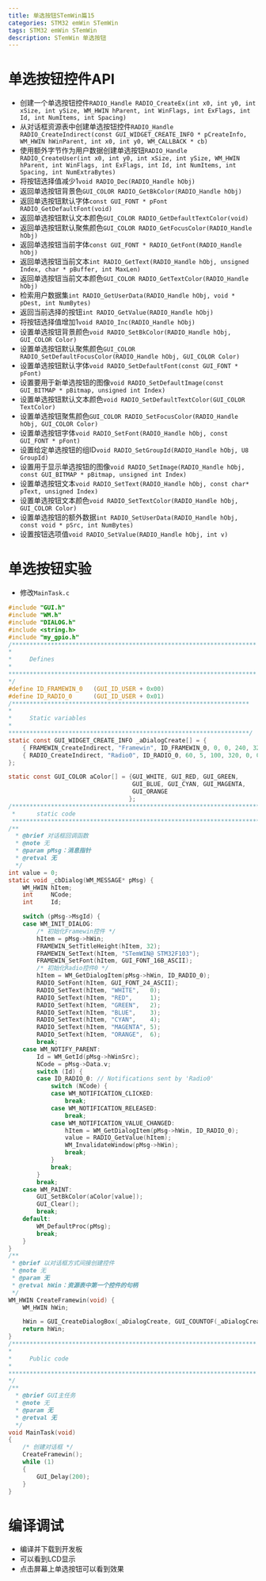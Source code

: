 ```yaml
---
title: 单选按钮STemWin篇15
categories: STM32 emWin STemWin
tags: STM32 emWin STemWin
description: STemWin 单选按钮
---
```

# 单选按钮控件API
- 创建一个单选按钮控件`RADIO_Handle RADIO_CreateEx(int x0, int y0, int xSize, int ySize, WM_HWIN hParent, int WinFlags, int ExFlags, int Id, int NumItems, int Spacing)`
- 从对话框资源表中创建单选按钮控件`RADIO_Handle RADIO_CreateIndirect(const GUI_WIDGET_CREATE_INFO * pCreateInfo, WM_HWIN hWinParent, int x0, int y0, WM_CALLBACK * cb)`
- 使用额外字节作为用户数据创建单选按钮`RADIO_Handle RADIO_CreateUser(int x0, int y0, int xSize, int ySize, WM_HWIN hParent, int WinFlags, int ExFlags, int Id, int NumItems, int Spacing, int NumExtraBytes)`
- 将按钮选择值减少1`void RADIO_Dec(RADIO_Handle hObj)`
- 返回单选按钮背景色`GUI_COLOR RADIO_GetBkColor(RADIO_Handle hObj)`
- 返回单选按钮默认字体`const GUI_FONT * pFont RADIO_GetDefaultFont(void)`
- 返回单选按钮默认文本颜色`GUI_COLOR RADIO_GetDefaultTextColor(void)`
- 返回单选按钮默认聚焦颜色`GUI_COLOR RADIO_GetFocusColor(RADIO_Handle hObj)`
- 返回单选按钮当前字体`const GUI_FONT * RADIO_GetFont(RADIO_Handle hObj)`
- 返回单选按钮当前文本`int RADIO_GetText(RADIO_Handle hObj, unsigned Index, char * pBuffer, int MaxLen)`
- 返回单选按钮当前文本颜色`GUI_COLOR RADIO_GetTextColor(RADIO_Handle hObj)`
- 检索用户数据集`int RADIO_GetUserData(RADIO_Handle hObj, void * pDest, int NumBytes)`
- 返回当前选择的按钮`int RADIO_GetValue(RADIO_Handle hObj)`
- 将按钮选择值增加1`void RADIO_Inc(RADIO_Handle hObj)`
- 设置单选按钮背景颜色`void RADIO_SetBkColor(RADIO_Handle hObj, GUI_COLOR Color)`
- 设置单选按钮默认聚焦颜色`GUI_COLOR RADIO_SetDefaultFocusColor(RADIO_Handle hObj, GUI_COLOR Color)`
- 设置单选按钮默认字体`void RADIO_SetDefaultFont(const GUI_FONT * pFont)`
- 设置要用于新单选按钮的图像`void RADIO_SetDefaultImage(const GUI_BITMAP * pBitmap, unsigned int Index)`
- 设置单选按钮默认文本颜色`void RADIO_SetDefaultTextColor(GUI_COLOR TextColor)`
- 设置单选按钮聚焦颜色`GUI_COLOR RADIO_SetFocusColor(RADIO_Handle hObj, GUI_COLOR Color)`
- 设置单选按钮字体`void RADIO_SetFont(RADIO_Handle hObj, const GUI_FONT * pFont)`
- 设置给定单选按钮的组ID`void RADIO_SetGroupId(RADIO_Handle hObj, U8 GroupId)`
- 设置用于显示单选按钮的图像`void RADIO_SetImage(RADIO_Handle hObj, const GUI_BITMAP * pBitmap, unsigned int Index)`
- 设置单选按钮文本`void RADIO_SetText(RADIO_Handle hObj, const char* pText, unsigned Index)`
- 设置单选按钮文本颜色`void RADIO_SetTextColor(RADIO_Handle hObj, GUI_COLOR Color)`
- 设置单选按钮的额外数据`int RADIO_SetUserData(RADIO_Handle hObj, const void * pSrc, int NumBytes)`
- 设置按钮选项值`void RADIO_SetValue(RADIO_Handle hObj, int v)`

# 单选按钮实验
- 修改`MainTask.c`

```c
#include "GUI.h"
#include "WM.h"
#include "DIALOG.h"
#include <string.h>
#include "my_gpio.h"
/*********************************************************************
*
*     Defines
*
**********************************************************************
*/
#define ID_FRAMEWIN_0   (GUI_ID_USER + 0x00)
#define ID_RADIO_0      (GUI_ID_USER + 0x01)
/*******************************************************************
*
*     Static variables
*
********************************************************************/
static const GUI_WIDGET_CREATE_INFO _aDialogCreate[] = {
    { FRAMEWIN_CreateIndirect, "Framewin", ID_FRAMEWIN_0, 0, 0, 240, 320, 0, 0x0, 0 },
    { RADIO_CreateIndirect, "Radio0", ID_RADIO_0, 60, 5, 100, 320, 0, 0x2807, 0 },
};

static const GUI_COLOR aColor[] = {GUI_WHITE, GUI_RED, GUI_GREEN,
                                   GUI_BLUE, GUI_CYAN, GUI_MAGENTA,
                                   GUI_ORANGE
                                  };
/*******************************************************************************
 *      static code
 ******************************************************************************/
/**
  * @brief 对话框回调函数
  * @note 无
  * @param pMsg：消息指针
  * @retval 无
  */
int value = 0;
static void _cbDialog(WM_MESSAGE* pMsg) {
    WM_HWIN hItem;
    int     NCode;
    int     Id;

    switch (pMsg->MsgId) {
    case WM_INIT_DIALOG:
        /* 初始化Framewin控件 */
        hItem = pMsg->hWin;
        FRAMEWIN_SetTitleHeight(hItem, 32);
        FRAMEWIN_SetText(hItem, "STemWIN@ STM32F103");
        FRAMEWIN_SetFont(hItem, GUI_FONT_16B_ASCII);
        /* 初始化Radio控件0 */
        hItem = WM_GetDialogItem(pMsg->hWin, ID_RADIO_0);
        RADIO_SetFont(hItem, GUI_FONT_24_ASCII);
        RADIO_SetText(hItem, "WHITE",   0);
        RADIO_SetText(hItem, "RED",     1);
        RADIO_SetText(hItem, "GREEN",   2);
        RADIO_SetText(hItem, "BLUE",    3);
        RADIO_SetText(hItem, "CYAN",    4);
        RADIO_SetText(hItem, "MAGENTA", 5);
        RADIO_SetText(hItem, "ORANGE",  6);
        break;
    case WM_NOTIFY_PARENT:
        Id = WM_GetId(pMsg->hWinSrc);
        NCode = pMsg->Data.v;
        switch (Id) {
        case ID_RADIO_0: // Notifications sent by 'Radio0'
            switch (NCode) {
            case WM_NOTIFICATION_CLICKED:
                break;
            case WM_NOTIFICATION_RELEASED:
                break;
            case WM_NOTIFICATION_VALUE_CHANGED:
                hItem = WM_GetDialogItem(pMsg->hWin, ID_RADIO_0);
                value = RADIO_GetValue(hItem);
                WM_InvalidateWindow(pMsg->hWin);
                break;
            }
            break;
        }
        break;
    case WM_PAINT:
        GUI_SetBkColor(aColor[value]);
        GUI_Clear();
        break;
    default:
        WM_DefaultProc(pMsg);
        break;
    }
}
/**
 * @brief 以对话框方式间接创建控件
 * @note 无
 * @param 无
 * @retval hWin：资源表中第一个控件的句柄
 */
WM_HWIN CreateFramewin(void) {
    WM_HWIN hWin;

    hWin = GUI_CreateDialogBox(_aDialogCreate, GUI_COUNTOF(_aDialogCreate), _cbDialog, WM_HBKWIN, 0, 0);
    return hWin;
}
/*********************************************************************
*
*     Public code
*
**********************************************************************
*/
/**
  * @brief GUI主任务
  * @note 无
  * @param 无
  * @retval 无
  */
void MainTask(void)
{
    /* 创建对话框 */
    CreateFramewin();
    while (1)
    {
        GUI_Delay(200);
    }
}

```
# 编译调试
- 编译并下载到开发板
- 可以看到LCD显示
- 点击屏幕上单选按钮可以看到效果